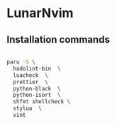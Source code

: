 # LunarNvim

## Installation commands

```bash

paru -S \
  hadolint-bin  \
  luacheck  \
  prettier  \
  python-black  \
  python-isort  \
  shfmt shellcheck \
  stylua  \
  vint

```
